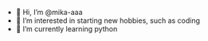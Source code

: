 - 👋 Hi, I’m @mika-aaa
- 👀 I’m interested in starting new hobbies, such as coding
- 🌱 I’m currently learning python
<!---
mika-aaa/mika-aaa is a ✨ special ✨ repository because its `README.md` (this file) appears on your GitHub profile.
You can click the Preview link to take a look at your changes.
--->

